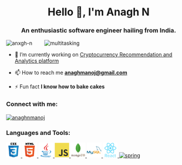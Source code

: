 <h1 align="center">Hello 👋, I'm Anagh N</h1>
<h3 align="center">An enthusiastic software engineer hailing from India.</h3>
<img align="right" alt="multitasking" width="400" src="https://i.pinimg.com/originals/d2/6c/86/d26c86854a03d2f645437d05b4d6acd6.gif">


<p align="left"> <img src="https://komarev.com/ghpvc/?username=anxgh-n&label=Profile%20views&color=0e75b6&style=flat" alt="anxgh-n" /> </p>

- 🔭 I’m currently working on [Cryptocurrency Recommendation and Analytics platform](https://github.com/anxgh-n/stock-suggestion-website-frontend)

- 📫 How to reach me **anaghmanoj@gmail.com**

- ⚡ Fun fact **I know how to bake cakes**

<h3 align="left">Connect with me:</h3>
<p align="left">
<a href="https://linkedin.com/in/anaghnmanoj" target="blank"><img align="center" src="https://raw.githubusercontent.com/rahuldkjain/github-profile-readme-generator/master/src/images/icons/Social/linked-in-alt.svg" alt="anaghnmanoj" height="30" width="40" /></a>
</p>

<h3 align="left">Languages and Tools:</h3>
<p align="left"> <a href="https://www.w3schools.com/css/" target="_blank" rel="noreferrer"> <img src="https://raw.githubusercontent.com/devicons/devicon/master/icons/css3/css3-original-wordmark.svg" alt="css3" width="40" height="40"/> </a> <a href="https://www.w3.org/html/" target="_blank" rel="noreferrer"> <img src="https://raw.githubusercontent.com/devicons/devicon/master/icons/html5/html5-original-wordmark.svg" alt="html5" width="40" height="40"/> </a> <a href="https://www.java.com" target="_blank" rel="noreferrer"> <img src="https://raw.githubusercontent.com/devicons/devicon/master/icons/java/java-original.svg" alt="java" width="40" height="40"/> </a> <a href="https://developer.mozilla.org/en-US/docs/Web/JavaScript" target="_blank" rel="noreferrer"> <img src="https://raw.githubusercontent.com/devicons/devicon/master/icons/javascript/javascript-original.svg" alt="javascript" width="40" height="40"/> </a> <a href="https://www.mongodb.com/" target="_blank" rel="noreferrer"> <img src="https://raw.githubusercontent.com/devicons/devicon/master/icons/mongodb/mongodb-original-wordmark.svg" alt="mongodb" width="40" height="40"/> </a> <a href="https://www.mysql.com/" target="_blank" rel="noreferrer"> <img src="https://raw.githubusercontent.com/devicons/devicon/master/icons/mysql/mysql-original-wordmark.svg" alt="mysql" width="40" height="40"/> </a> <a href="https://reactjs.org/" target="_blank" rel="noreferrer"> <img src="https://raw.githubusercontent.com/devicons/devicon/master/icons/react/react-original-wordmark.svg" alt="react" width="40" height="40"/> </a> <a href="https://spring.io/" target="_blank" rel="noreferrer"> <img src="https://www.vectorlogo.zone/logos/springio/springio-icon.svg" alt="spring" width="40" height="40"/> </a> </p>
